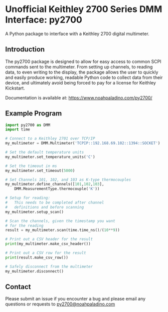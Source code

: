 # Unofficial Keithley 2700 Series DMM Interface: py2700
A Python package to interface with a Keithley 2700 digital multimeter.

## Introduction
The py2700 package is designed to allow for easy access to common SCPI commands sent to the multimeter. From setting up channels, to reading data, to even writing to the display, the package allows the user to quickly and easily produce working, readable Python code to collect data from their device, and ultimately avoid being forced to pay for a license for Keithley Kickstart.

Documentation is available at: https://www.noahpaladino.com/py2700/

## Example Program
```python 
import py2700 as DMM
import time

# Connect to a Keithley 2701 over TCP/IP
my_multimeter = DMM.Multimeter('TCPIP::192.168.69.102::1394::SOCKET')

# Set the default temperature units
my_multimeter.set_temperature_units('C')

# Set the timeout in ms
my_multimeter.set_timeout(5000)

# Set Channels 101, 102, and 103 as K-type thermocouples
my_multimeter.define_channels([101,102,103],
    DMM.MeasurementType.thermocouple('K'))

# Setup for reading: 
#   This needs to be completed after channel
#   definitions and before scanning
my_multimeter.setup_scan()

# Scan the channels, given the timestamp you want 
# for the reading
result = my_multimeter.scan(time.time_ns()/(10**9))

# Print out a CSV header for the result
print(my_multimeter.make_csv_header())

# Print out a CSV row for the result
print(result.make_csv_row())

# Safely disconnect from the multimeter
my_multimeter.disconnect()
```
## Contact
Please submit an issue if you encounter a bug and please email any questions or requests to py2700@noahpaladino.com
